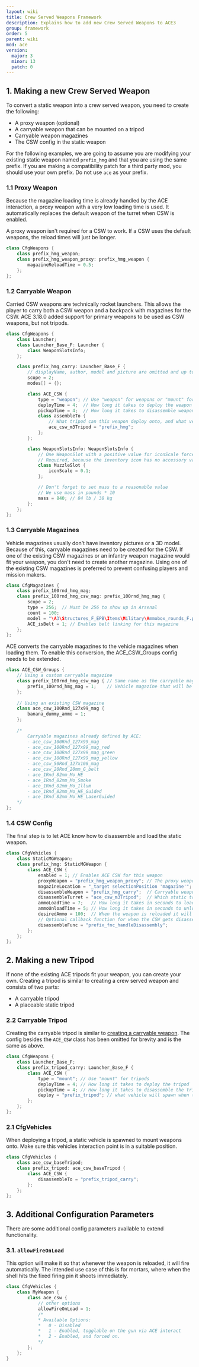```yaml
---
layout: wiki
title: Crew Served Weapons Framework
description: Explains how to add new Crew Served Weapons to ACE3
group: framework
order: 5
parent: wiki
mod: ace
version:
  major: 3
  minor: 13
  patch: 0
---
```


## 1. Making a new Crew Served Weapon

To convert a static weapon into a crew served weapon, you need to create the following:

- A proxy weapon (optional)
- A carryable weapon that can be mounted on a tripod
- Carryable weapon magazines
- The CSW config in the static weapon

For the following examples, we are going to assume you are modifying your existing static weapon named `prefix_hmg` and that you are using the same prefix. If you are making a compatibility patch for a third party mod, you should use your own prefix. Do not use `ace` as your prefix.

### 1.1 Proxy Weapon

Because the magazine loading time is already handled by the ACE interaction, a proxy weapon with a very low loading time is used. It automatically replaces the default weapon of the turret when CSW is enabled.

A proxy weapon isn't required for a CSW to work. If a CSW uses the default weapons, the reload times will just be longer.

```cpp
class CfgWeapons {
    class prefix_hmg_weapon;
    class prefix_hmg_weapon_proxy: prefix_hmg_weapon {
        magazineReloadTime = 0.5;
    };
};
```

### 1.2 Carryable Weapon

Carried CSW weapons are technically rocket launchers. This allows the player to carry both a CSW weapon and a backpack with magazines for the CSW.
ACE 3.18.0 added support for primary weapons to be used as CSW weapons, but not tripods.

```cpp
class CfgWeapons {
    class Launcher;
    class Launcher_Base_F: Launcher {
        class WeaponSlotsInfo;
    };

    class prefix_hmg_carry: Launcher_Base_F {
        // displayName, author, model and picture are omitted and up to you
        scope = 2;
        modes[] = {};

        class ACE_CSW {
            type = "weapon"; // Use "weapon" for weapons or "mount" for tripods - see below
            deployTime = 4;  // How long it takes to deploy the weapon onto the tripod
            pickupTime = 4;  // How long it takes to disassemble weapon from the tripod
            class assembleTo {
                // What tripod can this weapon deploy onto, and what vehicle will it spawn when it is deployed
                ace_csw_m3Tripod = "prefix_hmg";
            };
        };

        class WeaponSlotsInfo: WeaponSlotsInfo {
            // One WeaponSlot with a positive value for iconScale forces game to use icon overlay method
            // Required, because the inventory icon has no accessory variants
            class MuzzleSlot {
                iconScale = 0.1;
            };

            // Don't forget to set mass to a reasonable value
            // We use mass in pounds * 10
            mass = 840; // 84 lb / 38 kg
        };
    };
};
```

### 1.3 Carryable Magazines

Vehicle magazines usually don't have inventory pictures or a 3D model. Because of this, carryable magazines need to be created for the CSW. If one of the existing CSW magazines or an infantry weapon magazine would fit your weapon, you don't need to create another magazine. Using one of the existing CSW magazines is preferred to prevent confusing players and mission makers.

```cpp
class CfgMagazines {
    class prefix_100rnd_hmg_mag;
    class prefix_100rnd_hmg_csw_mag: prefix_100rnd_hmg_mag {
        scope = 2;
        type = 256;  // Must be 256 to show up in Arsenal
        count = 100;
        model = "\A3\Structures_F_EPB\Items\Military\Ammobox_rounds_F.p3d";
        ACE_isBelt = 1; // Enables belt linking for this magazine
    };
};
```

ACE converts the carryable magazines to the vehicle magazines when loading them. To enable this conversion, the ACE_CSW_Groups config needs to be extended.

```cpp
class ACE_CSW_Groups {
    // Using a custom carryable magazine
    class prefix_100rnd_hmg_csw_mag { // Same name as the carryable magazine
        prefix_100rnd_hmg_mag = 1;    // Vehicle magazine that will be loaded when loading this magazine
    };
    
    // Using an existing CSW magazine
    class ace_csw_100Rnd_127x99_mag {
        banana_dummy_ammo = 1;
    };
    
    /*
        Carryable magazines already defined by ACE:
        - ace_csw_100Rnd_127x99_mag
        - ace_csw_100Rnd_127x99_mag_red
        - ace_csw_100Rnd_127x99_mag_green
        - ace_csw_100Rnd_127x99_mag_yellow
        - ace_csw_50Rnd_127x108_mag
        - ace_csw_20Rnd_20mm_G_belt
        - ace_1Rnd_82mm_Mo_HE
        - ace_1Rnd_82mm_Mo_Smoke
        - ace_1Rnd_82mm_Mo_Illum
        - ace_1Rnd_82mm_Mo_HE_Guided
        - ace_1Rnd_82mm_Mo_HE_LaserGuided
    */
};
```

### 1.4 CSW Config

The final step is to let ACE know how to disassemble and load the static weapon.

```cpp
class CfgVehicles {
    class StaticMGWeapon;
    class prefix_hmg: StaticMGWeapon {
        class ACE_CSW {
            enabled = 1; // Enables ACE CSW for this weapon              
            proxyWeapon = "prefix_hmg_weapon_proxy"; // The proxy weapon created above. This can also be a function name that returns a proxy weapon - passed [_vehicle, _turret, _currentWeapon, _needed, _emptyWeapon]
            magazineLocation = "_target selectionPosition 'magazine'"; // Ammo handling interaction point location
            disassembleWeapon = "prefix_hmg_carry";  // Carryable weapon created above
            disassembleTurret = "ace_csw_m3Tripod";  // Which static tripod will appear when weapon is disassembled
            ammoLoadTime = 7;   // How long it takes in seconds to load ammo into the weapon           
            ammoUnloadTime = 5; // How long it takes in seconds to unload ammo from the weapon
            desiredAmmo = 100;  // When the weapon is reloaded it will try and reload to this ammo capacity
            // Optional callback function for when the CSW gets disassembled, called with [tripod, staticWeapon]
            disassembleFunc = "prefix_fnc_handleDisassembly";
        };
    };
};
```

## 2. Making a new Tripod

If none of the existing ACE tripods fit your weapon, you can create your own. Creating a tripod is similar to creating a crew served weapon and consists of two parts:

- A carryable tripod
- A placeable static tripod

### 2.2 Carryable Tripod

Creating the carryable tripod is similar to [creating a carryable weapon](#12-carryable-weapon). The config besides the `ACE_CSW` class has been omitted for brevity and is the same as above.

```cpp
class CfgWeapons {
    class Launcher_Base_F;
    class prefix_tripod_carry: Launcher_Base_F {
        class ACE_CSW {
            type = "mount"; // Use "mount" for tripods
            deployTime = 4; // How long it takes to deploy the tripod
            pickupTime = 4; // How long it takes to disassemble the tripod
            deploy = "prefix_tripod"; // what vehicle will spawn when the tripod is deployed
        };
    };
};
```

### 2.1 CfgVehicles

When deploying a tripod, a static vehicle is spawned to mount weapons onto. Make sure this vehicles interaction point is in a suitable position.

```cpp
class CfgVehicles {
    class ace_csw_baseTripod;
    class prefix_tripod: ace_csw_baseTripod {
        class ACE_CSW {
            disassembleTo = "prefix_tripod_carry";
        };
    };
};
```

## 3. Additional Configuration Parameters

There are some additional config parameters available to extend functionality.

### 3.1. `allowFireOnLoad`

This option will make it so that whenever the weapon is reloaded, it will fire automatically. The intended use case of this is for mortars, where
when the shell hits the fixed firing pin it shoots immediately.

```cpp
class CfgVehicles {
    class MyWeapon {
        class ace_csw {
            // other options
            allowFireOnLoad = 1;
            /*
            * Available Options:
            *   0 - Disabled
            *   1 - Enabled, togglable on the gun via ACE interact
            *   2 - Enabled, and forced on.
            */
        };
    };
}
```

